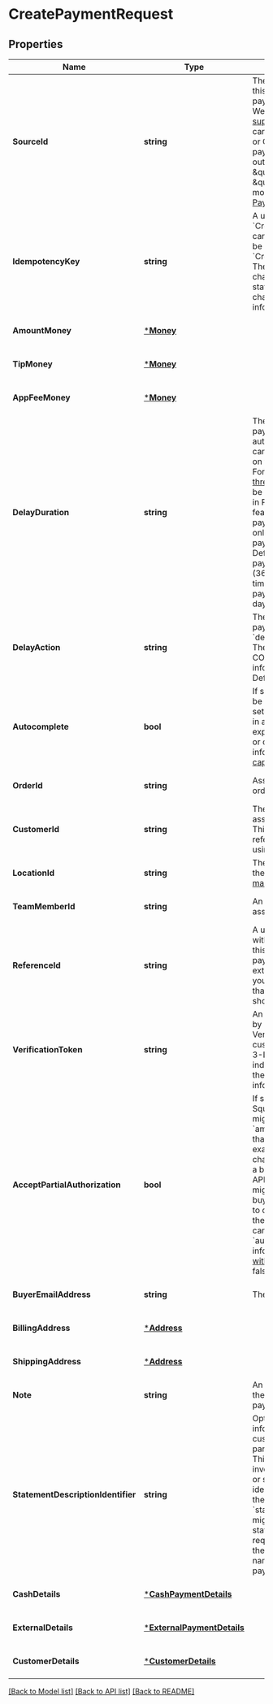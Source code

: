# CreatePaymentRequest

## Properties
Name | Type | Description | Notes
------------ | ------------- | ------------- | -------------
**SourceId** | **string** | The ID for the source of funds for this payment. This could be a payment token generated by the Web Payments SDK for any of its [supported methods](https://developer.squareup.com/docs/web-payments/overview#explore-payment-methods), including cards, bank transfers, Afterpay or Cash App Pay. If recording a payment that the seller received outside of Square, specify either \&quot;CASH\&quot; or \&quot;EXTERNAL\&quot;. For more information, see  [Take Payments](https://developer.squareup.com/docs/payments-api/take-payments). | [default to null]
**IdempotencyKey** | **string** | A unique string that identifies this &#x60;CreatePayment&#x60; request. Keys can be any valid string but must be unique for every &#x60;CreatePayment&#x60; request.  Note: The number of allowed characters might be less than the stated maximum, if multi-byte characters are used.  For more information, see [Idempotency](https://developer.squareup.com/docs/working-with-apis/idempotency). | [default to null]
**AmountMoney** | [***Money**](Money.md) |  | [optional] [default to null]
**TipMoney** | [***Money**](Money.md) |  | [optional] [default to null]
**AppFeeMoney** | [***Money**](Money.md) |  | [optional] [default to null]
**DelayDuration** | **string** | The duration of time after the payment&#x27;s creation when Square automatically  either completes or cancels the payment depending on the &#x60;delay_action&#x60; field value.  For more information, see  [Time threshold](https://developer.squareup.com/docs/payments-api/take-payments/card-payments/delayed-capture#time-threshold).   This parameter should be specified as a time duration, in RFC 3339 format.  Note: This feature is only supported for card payments. This parameter can only be set for a delayed capture payment (&#x60;autocomplete&#x3D;false&#x60;).  Default:  - Card-present payments: \&quot;PT36H\&quot; (36 hours) from the creation time. - Card-not-present payments: \&quot;P7D\&quot; (7 days) from the creation time. | [optional] [default to null]
**DelayAction** | **string** | The action to be applied to the payment when the &#x60;delay_duration&#x60; has elapsed. The action must be CANCEL or COMPLETE. For more information, see  [Time Threshold](https://developer.squareup.com/docs/payments-api/take-payments/card-payments/delayed-capture#time-threshold).   Default: CANCEL | [optional] [default to null]
**Autocomplete** | **bool** | If set to &#x60;true&#x60;, this payment will be completed when possible. If set to &#x60;false&#x60;, this payment is held in an approved state until either explicitly completed (captured) or canceled (voided). For more information, see [Delayed capture](https://developer.squareup.com/docs/payments-api/take-payments/card-payments#delayed-capture-of-a-card-payment).  Default: true | [optional] [default to null]
**OrderId** | **string** | Associates a previously created order with this payment. | [optional] [default to null]
**CustomerId** | **string** | The [Customer](https://developer.squareup.com/reference/square_2024-01-18/objects/Customer) ID of the customer associated with the payment.  This is required if the &#x60;source_id&#x60; refers to a card on file created using the Cards API. | [optional] [default to null]
**LocationId** | **string** | The location ID to associate with the payment. If not specified, the [main location](https://developer.squareup.com/docs/locations-api#about-the-main-location) is used. | [optional] [default to null]
**TeamMemberId** | **string** | An optional [TeamMember](https://developer.squareup.com/reference/square_2024-01-18/objects/TeamMember) ID to associate with  this payment. | [optional] [default to null]
**ReferenceId** | **string** | A user-defined ID to associate with the payment.  You can use this field to associate the payment to an entity in an external system  (for example, you might specify an order ID that is generated by a third-party shopping cart). | [optional] [default to null]
**VerificationToken** | **string** | An identifying token generated by [payments.verifyBuyer()](https://developer.squareup.com/reference/sdks/web/payments/objects/Payments#Payments.verifyBuyer). Verification tokens encapsulate customer device information and 3-D Secure challenge results to indicate that Square has verified the buyer identity.  For more information, see [SCA Overview](https://developer.squareup.com/docs/sca-overview). | [optional] [default to null]
**AcceptPartialAuthorization** | **bool** | If set to &#x60;true&#x60; and charging a Square Gift Card, a payment might be returned with &#x60;amount_money&#x60; equal to less than what was requested. For example, a request for $20 when charging a Square Gift Card with a balance of $5 results in an APPROVED payment of $5. You might choose to prompt the buyer for an additional payment to cover the remainder or cancel the Gift Card payment. This field cannot be &#x60;true&#x60; when &#x60;autocomplete &#x3D; true&#x60;.  For more information, see [Partial amount with Square Gift Cards](https://developer.squareup.com/docs/payments-api/take-payments#partial-payment-gift-card).  Default: false | [optional] [default to null]
**BuyerEmailAddress** | **string** | The buyer&#x27;s email address. | [optional] [default to null]
**BillingAddress** | [***Address**](Address.md) |  | [optional] [default to null]
**ShippingAddress** | [***Address**](Address.md) |  | [optional] [default to null]
**Note** | **string** | An optional note to be entered by the developer when creating a payment. | [optional] [default to null]
**StatementDescriptionIdentifier** | **string** | Optional additional payment information to include on the customer&#x27;s card statement as part of the statement description. This can be, for example, an invoice number, ticket number, or short description that uniquely identifies the purchase.  Note that the &#x60;statement_description_identifier&#x60; might get truncated on the statement description to fit the required information including the Square identifier (SQ *) and name of the seller taking the payment. | [optional] [default to null]
**CashDetails** | [***CashPaymentDetails**](CashPaymentDetails.md) |  | [optional] [default to null]
**ExternalDetails** | [***ExternalPaymentDetails**](ExternalPaymentDetails.md) |  | [optional] [default to null]
**CustomerDetails** | [***CustomerDetails**](CustomerDetails.md) |  | [optional] [default to null]

[[Back to Model list]](../README.md#documentation-for-models) [[Back to API list]](../README.md#documentation-for-api-endpoints) [[Back to README]](../README.md)

